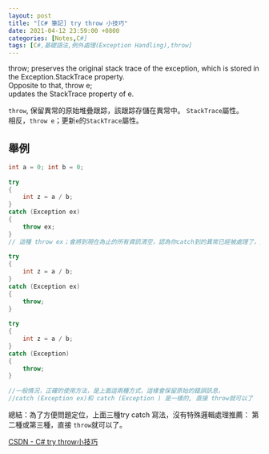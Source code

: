 ```yaml
---
layout: post
title: "[C# 筆記] try throw 小技巧"
date: 2021-04-12 23:59:00 +0800
categories: [Notes,C#]
tags: [C#,基礎語法,例外處理(Exception Handling),throw]
---
```


throw; preserves the original stack trace of the exception, which is stored in the Exception.StackTrace property.       
Opposite to that, throw e;      
updates the StackTrace property of e.       

`throw`, 保留異常的原始堆疊跟踪，該跟踪存儲在異常中。 `StackTrace`屬性。        
相反，`throw e`；更新`e`的`StackTrace`屬性。        


## 舉例

```c#
int a = 0; int b = 0;
 
try
{
	int z = a / b;
}
catch (Exception ex)
{
	throw ex;
}
// 這種 throw ex；會將到現在為止的所有資訊清空，認為你catch到的異常已經被處理了，只不過處理過程中又拋出新的異常，從而找不到真正的錯誤源。
 
try
{
	int z = a / b;
}
catch (Exception ex)
{
	throw;
}
 
try
{
	int z = a / b;
}
catch (Exception)
{
	throw;
}
 
//一般情況，正確的使用方法，是上面這兩種方式，這樣會保留原始的錯誤訊息，
//catch (Exception ex)和 catch (Exception ) 是一樣的, 直接 throw就可以了
```

總結：為了方便問題定位，上面三種try catch 寫法，沒有特殊邏輯處理推薦： 第二種或第三種，直接 `throw`就可以了。

[CSDN - C# try throw小技巧](https://blog.csdn.net/u012655702/article/details/135597716)